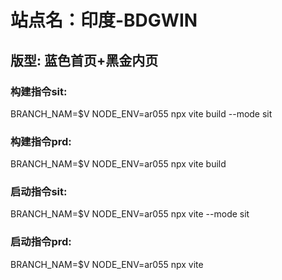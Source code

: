 # 站点名：印度-BDGWIN

## 版型: 蓝色首页+黑金内页

### 构建指令sit:
BRANCH_NAM=$V NODE_ENV=ar055 npx vite build --mode sit

### 构建指令prd:
BRANCH_NAM=$V NODE_ENV=ar055 npx vite build

### 启动指令sit:
BRANCH_NAM=$V NODE_ENV=ar055 npx vite --mode sit


### 启动指令prd:
BRANCH_NAM=$V NODE_ENV=ar055 npx vite

